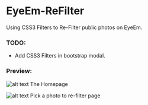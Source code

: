 EyeEm-ReFilter
==============

Using CSS3 Filters to Re-Filter public photos on EyeEm.

### TODO:
+ Add CSS3 Filters in bootstrap modal.

### Preview:
![alt text](https://raw.github.com/DonaldDerek/EyeEm-ReFilter/master/public/images/preview/1.png "Homepage")
The Homepage

![alt text](https://raw.github.com/DonaldDerek/EyeEm-ReFilter/master/public/images/preview/2.png "Pick a Photo")
Pick a photo to re-filter page

